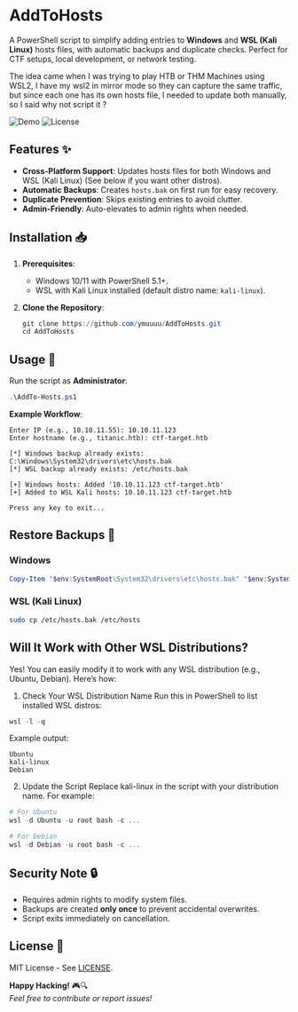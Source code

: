 # AddToHosts

A PowerShell script to simplify adding entries to **Windows** and **WSL (Kali Linux)** hosts files, with automatic backups and duplicate checks. Perfect for CTF setups, local development, or network testing.

The idea came when I was trying to play HTB or THM Machines using WSL2, I have my wsl2 in mirror mode so they can capture the same traffic, but since each one has its own hosts file, I needed to update both manually, so I said why not script it ? 

![Demo](https://img.shields.io/badge/Platform-Windows%20%7C%20WSL%20(Kali)-blue) 
![License](https://img.shields.io/badge/License-MIT-green)

## Features ✨
- **Cross-Platform Support**: Updates hosts files for both Windows and WSL (Kali Linux) (See below if you want other distros).
- **Automatic Backups**: Creates `hosts.bak` on first run for easy recovery.
- **Duplicate Prevention**: Skips existing entries to avoid clutter.
- **Admin-Friendly**: Auto-elevates to admin rights when needed.


## Installation 📥
1. **Prerequisites**:
   - Windows 10/11 with PowerShell 5.1+.
   - WSL with Kali Linux installed (default distro name: `kali-linux`).

2. **Clone the Repository**:
   ```powershell
   git clone https://github.com/ymuuuu/AddToHosts.git
   cd AddToHosts
   ```

## Usage 🚀
Run the script as **Administrator**:
```powershell
.\AddTo-Hosts.ps1
```

**Example Workflow**:
```
Enter IP (e.g., 10.10.11.55): 10.10.11.123
Enter hostname (e.g., titanic.htb): ctf-target.htb

[*] Windows backup already exists: C:\Windows\System32\drivers\etc\hosts.bak
[*] WSL backup already exists: /etc/hosts.bak

[+] Windows hosts: Added '10.10.11.123 ctf-target.htb'
[+] Added to WSL Kali hosts: 10.10.11.123 ctf-target.htb

Press any key to exit...
```

## Restore Backups 🔄
### Windows
```powershell
Copy-Item "$env:SystemRoot\System32\drivers\etc\hosts.bak" "$env:SystemRoot\System32\drivers\etc\hosts" -Force
```

### WSL (Kali Linux)
```bash
sudo cp /etc/hosts.bak /etc/hosts
```
## Will It Work with Other WSL Distributions?
Yes! You can easily modify it to work with any WSL distribution (e.g., Ubuntu, Debian). Here’s how:

1. Check Your WSL Distribution Name
Run this in PowerShell to list installed WSL distros:

```powershell
wsl -l -q
```
Example output:
```
Ubuntu
kali-linux
Debian
```
2. Update the Script
Replace kali-linux in the script with your distribution name. For example:

```powershell
# For Ubuntu
wsl -d Ubuntu -u root bash -c ...

# For Debian
wsl -d Debian -u root bash -c ...
```

## Security Note 🔒
- Requires admin rights to modify system files.
- Backups are created **only once** to prevent accidental overwrites.
- Script exits immediately on cancellation.

## License 📄
MIT License - See [LICENSE](LICENSE).

**Happy Hacking!** 🎮🔍  
*Feel free to contribute or report issues!*
